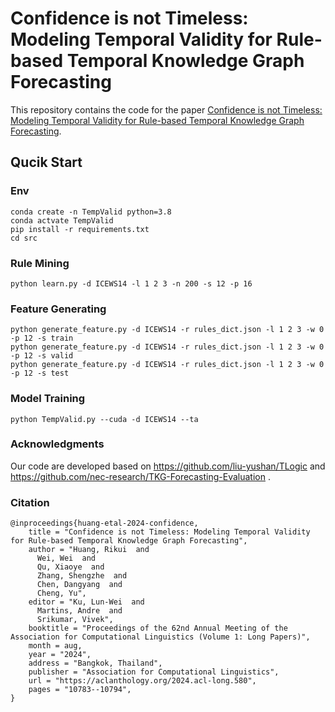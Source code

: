 # Confidence is not Timeless: Modeling Temporal Validity for Rule-based Temporal Knowledge Graph Forecasting

This repository contains the code for the paper [Confidence is not Timeless: Modeling Temporal Validity for Rule-based Temporal Knowledge Graph Forecasting](https://aclanthology.org/2024.acl-long.580/).

## Qucik Start
### Env
```
conda create -n TempValid python=3.8
conda actvate TempValid
pip install -r requirements.txt
cd src
```

### Rule Mining
```
python learn.py -d ICEWS14 -l 1 2 3 -n 200 -s 12 -p 16
```
### Feature Generating
```
python generate_feature.py -d ICEWS14 -r rules_dict.json -l 1 2 3 -w 0 -p 12 -s train
python generate_feature.py -d ICEWS14 -r rules_dict.json -l 1 2 3 -w 0 -p 12 -s valid
python generate_feature.py -d ICEWS14 -r rules_dict.json -l 1 2 3 -w 0 -p 12 -s test
```

### Model Training
```
python TempValid.py --cuda -d ICEWS14 --ta
```

### Acknowledgments
Our code are developed based on https://github.com/liu-yushan/TLogic and https://github.com/nec-research/TKG-Forecasting-Evaluation .

### Citation
```
@inproceedings{huang-etal-2024-confidence,
    title = "Confidence is not Timeless: Modeling Temporal Validity for Rule-based Temporal Knowledge Graph Forecasting",
    author = "Huang, Rikui  and
      Wei, Wei  and
      Qu, Xiaoye  and
      Zhang, Shengzhe  and
      Chen, Dangyang  and
      Cheng, Yu",
    editor = "Ku, Lun-Wei  and
      Martins, Andre  and
      Srikumar, Vivek",
    booktitle = "Proceedings of the 62nd Annual Meeting of the Association for Computational Linguistics (Volume 1: Long Papers)",
    month = aug,
    year = "2024",
    address = "Bangkok, Thailand",
    publisher = "Association for Computational Linguistics",
    url = "https://aclanthology.org/2024.acl-long.580",
    pages = "10783--10794",
}
```

